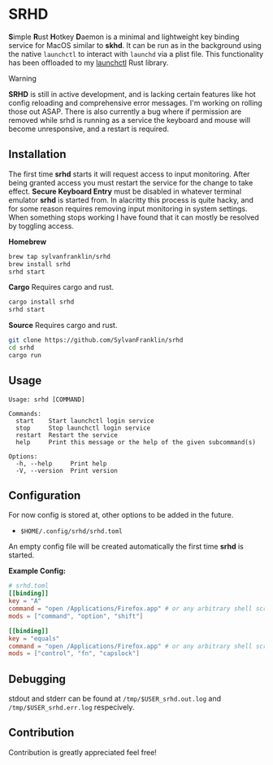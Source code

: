 # SRHD
**S**imple **R**ust **H**otkey **D**aemon is a minimal and lightweight key
binding service for MacOS similar to **skhd**. It can be run as in the
background using the native `launchctl` to interact with `launchd` via a plist
file. This functionality has been offloaded to my [launchctl](https://github.com/sylvanfranklin/launchctl) Rust library. 

> [!WARNING]  
> **SRHD** is still in active development, and is lacking certain features like
> hot config reloading and comprehensive error messages. I'm working on rolling
> those out ASAP. There is also currently a bug where if permission are removed
> while srhd is running as a service the keyboard and mouse will become
> unresponsive, and a restart is required. 

## Installation 
The first time **srhd** starts it will request access to input monitoring.
After being granted access you must restart the service for the change to take
effect. __Secure Keyboard Entry__ must be disabled in whatever terminal
emulator **srhd** is started from. In alacritty this process is quite hacky,
and for some reason requires removing input monitoring in system settings. When
something stops working I have found that it can mostly be resolved by toggling
access. 

**Homebrew**
```sh
brew tap sylvanfranklin/srhd 
brew install srhd
srhd start
```

**Cargo**
Requires cargo and rust.    
```sh
cargo install srhd
srhd start
```

**Source** 
Requires cargo and rust.    
```sh
git clone https://github.com/SylvanFranklin/srhd
cd srhd 
cargo run 
```

## Usage
```
Usage: srhd [COMMAND]

Commands:
  start    Start launchctl login service
  stop     Stop launchctl login service
  restart  Restart the service
  help     Print this message or the help of the given subcommand(s)

Options:
  -h, --help     Print help
  -V, --version  Print version
```

## Configuration

For now config is stored at, other options to be added in the future.
- `$HOME/.config/srhd/srhd.toml`

An empty config file will be created automatically the first time **srhd** is started.

**Example Config:** 
```toml
# srhd.toml
[[binding]]
key = "A"
command = "open /Applications/Firefox.app" # or any arbitrary shell script
mods = ["command", "option", "shift"]

[[binding]]
key = "equals"
command = "open /Applications/Firefox.app" # or any arbitrary shell script
mods = ["control", "fn", "capslock"]


```

## Debugging
stdout and stderr can be found at `/tmp/$USER_srhd.out.log` and
`/tmp/$USER_srhd.err.log` respecively.

## Contribution
Contribution is greatly appreciated feel free!

